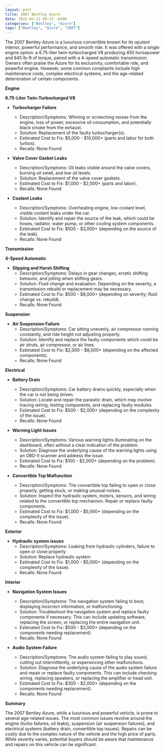 ```yaml
---
layout: post
title: 2007 Bentley Azure
date: 2025-03-13 09:32 -0400
categories: ["Bentley", "Azure"]
tags: ["Bentley", "Azure", "2007"]
---
```

The 2007 Bentley Azure is a luxurious convertible known for its opulent interior, powerful performance, and smooth ride. It was offered with a single engine option: a 6.75-liter twin-turbocharged V8 producing 450 horsepower and 645 lb-ft of torque, paired with a 4-speed automatic transmission. Owners often praise the Azure for its exclusivity, comfortable ride, and powerful engine. However, some common complaints include high maintenance costs, complex electrical systems, and the age-related deterioration of certain components.

**Engine**

**6.75-Liter Twin-Turbocharged V8**

*   **Turbocharger Failure**
    *   Description/Symptoms: Whining or screeching noises from the engine, loss of power, excessive oil consumption, and potentially black smoke from the exhaust.
    *   Solution: Replacement of the faulty turbocharger(s).
    *   Estimated Cost to Fix: $5,000 - $10,000+ (parts and labor for both turbos).
    *   Recalls: None Found

*   **Valve Cover Gasket Leaks**
    *   Description/Symptoms: Oil leaks visible around the valve covers, burning oil smell, and low oil levels.
    *   Solution: Replacement of the valve cover gaskets.
    *   Estimated Cost to Fix: $1,000 - $2,000+ (parts and labor).
    *   Recalls: None Found

*   **Coolant Leaks**
    *   Description/Symptoms: Overheating engine, low coolant level, visible coolant leaks under the car.
    *   Solution: Identify and repair the source of the leak, which could be hoses, radiator, water pump, or other cooling system components.
    *   Estimated Cost to Fix: $500 - $3,000+ (depending on the source of the leak).
    *   Recalls: None Found

**Transmission**

**4-Speed Automatic**

*   **Slipping and Harsh Shifting**
    *   Description/Symptoms: Delays in gear changes, erratic shifting behavior, and jolting when shifting gears.
    *   Solution: Fluid change and evaluation. Depending on the severity, a transmission rebuild or replacement may be necessary.
    *   Estimated Cost to Fix: $500 - $8,000+ (depending on severity; fluid change vs. rebuild).
    *   Recalls: None Found

**Suspension**

*   **Air Suspension Failure**
    *   Description/Symptoms: Car sitting unevenly, air compressor running constantly, and ride height not adjusting properly.
    *   Solution: Identify and replace the faulty components which could be air struts, air compressor, or air lines.
    *   Estimated Cost to Fix: $2,000 - $8,000+ (depending on the affected components).
    *   Recalls: None Found

**Electrical**

*   **Battery Drain**
    *   Description/Symptoms: Car battery drains quickly, especially when the car is not being driven.
    *   Solution: Locate and repair the parasitic drain, which may involve tracing wiring, testing components, and replacing faulty modules.
    *   Estimated Cost to Fix: $500 - $2,000+ (depending on the complexity of the issue).
    *   Recalls: None Found

*   **Warning Light Issues**
    *   Description/Symptoms: Various warning lights illuminating on the dashboard, often without a clear indication of the problem.
    *   Solution: Diagnose the underlying cause of the warning lights using an OBD-II scanner and address the issue.
    *   Estimated Cost to Fix: $100 - $2,000+ (depending on the problem).
    *   Recalls: None Found

*   **Convertible Top Malfunction**
    *   Description/Symptoms: The convertible top failing to open or close properly, getting stuck, or making unusual noises.
    *   Solution: Inspect the hydraulic system, motors, sensors, and wiring related to the convertible top mechanism. Repair or replace faulty components.
    *   Estimated Cost to Fix: $1,000 - $5,000+ (depending on the complexity of the issue).
    *   Recalls: None Found

**Exterior**

*   **Hydraulic system issues**
    *   Description/Symptoms: Leaking from hydraulic cylinders, failure to open or close properly
    *   Solution: Replace hydraulic system
    *   Estimated Cost to Fix: $1,000 - $5,000+ (depending on the complexity of the issue).
    *   Recalls: None Found

**Interior**

*   **Navigation System Issues**
    *   Description/Symptoms: The navigation system failing to boot, displaying incorrect information, or malfunctioning.
    *   Solution: Troubleshoot the navigation system and replace faulty components if necessary. This can include updating software, replacing the screen, or replacing the entire navigation unit.
    *   Estimated Cost to Fix: $500 - $3,000+ (depending on the components needing replacement).
    *   Recalls: None Found

*   **Audio System Failure**
    *   Description/Symptoms: The audio system failing to play sound, cutting out intermittently, or experiencing other malfunctions.
    *   Solution: Diagnose the underlying cause of the audio system failure and repair or replace faulty components. This can include checking wiring, replacing speakers, or replacing the amplifier or head unit.
    *   Estimated Cost to Fix: $300 - $2,000+ (depending on the components needing replacement).
    *   Recalls: None Found

**Summary**

The 2007 Bentley Azure, while a luxurious and powerful vehicle, is prone to several age-related issues. The most common issues revolve around the engine (turbo failures, oil leaks), suspension (air suspension failures), and electrical systems (battery drain, convertible top issues). Repairs can be costly due to the complex nature of the vehicle and the high price of parts. While severity varies, potential buyers should be aware that maintenance and repairs on this vehicle can be significant.


